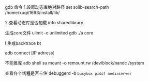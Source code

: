 
gdb 命令
1.设置动态库绝对路径
set solib-search-path /home/xuqi/1663/install/lib/

2.查看动态库是否加载
info sharedlibrary

生成core文件
ulimit -c unlimited
gdb ./a core

l
生成backtrace
bt

adb connect [IP adrress]

不能推库
adb shell
su
mount -o remount,rw /dev/block/nandc /system

查看各个线程是否卡住
debuggerd -b `busybox pidof mediaserver`



